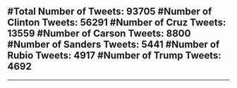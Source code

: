 #Total Number of Tweets: 93705 
#Number of Clinton Tweets: 56291
#Number of Cruz Tweets: 13559
#Number of Carson Tweets: 8800
#Number of Sanders Tweets: 5441
#Number of Rubio Tweets: 4917
#Number of Trump Tweets: 4692
---
---
